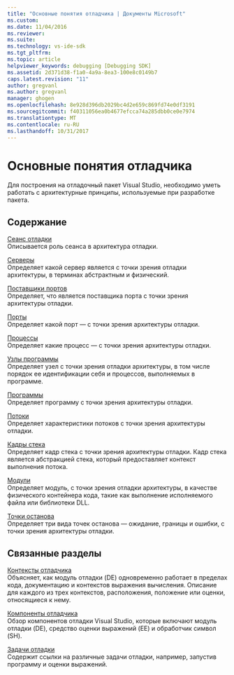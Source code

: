 ```yaml
---
title: "Основные понятия отладчика | Документы Microsoft"
ms.custom: 
ms.date: 11/04/2016
ms.reviewer: 
ms.suite: 
ms.technology: vs-ide-sdk
ms.tgt_pltfrm: 
ms.topic: article
helpviewer_keywords: debugging [Debugging SDK]
ms.assetid: 2d371d38-f1a0-4a9a-8ea3-100e8c0149b7
caps.latest.revision: "11"
author: gregvanl
ms.author: gregvanl
manager: ghogen
ms.openlocfilehash: 8e928d396db2029bc4d2e659c869fd74e0df3191
ms.sourcegitcommit: f40311056ea0b4677efcca74a285dbb0ce0e7974
ms.translationtype: MT
ms.contentlocale: ru-RU
ms.lasthandoff: 10/31/2017
---
```

# <a name="debugger-concepts"></a>Основные понятия отладчика
Для построения на отладочный пакет Visual Studio, необходимо уметь работать с архитектурные принципы, используемые при разработке пакета.  
  
## <a name="in-this-section"></a>Содержание  
 [Сеанс отладки](../../extensibility/debugger/debug-session.md)  
 Описывается роль сеанса в архитектура отладки.  
  
 [Серверы](../../extensibility/debugger/servers-visual-studio-sdk.md)  
 Определяет какой сервер является с точки зрения отладки архитектуры, в терминах абстрактным и физический.  
  
 [Поставщики портов](../../extensibility/debugger/port-suppliers.md)  
 Определяет, что является поставщика порта с точки зрения архитектуры отладки.  
  
 [Порты](../../extensibility/debugger/ports.md)  
 Определяет какой порт — с точки зрения архитектуры отладки.  
  
 [Процессы](../../extensibility/debugger/processes.md)  
 Определяет какие процесс — с точки зрения архитектуры отладки.  
  
 [Узлы программы](../../extensibility/debugger/program-nodes.md)  
 Определяет узел с точки зрения отладки архитектуры, в том числе порядок ее идентификации себя и процессов, выполняемых в программе.  
  
 [Программы](../../extensibility/debugger/programs.md)  
 Определяет программу с точки зрения архитектуры отладки.  
  
 [Потоки](../../extensibility/debugger/threads.md)  
 Определяет характеристики потоков с точки зрения архитектуры отладки.  
  
 [Кадры стека](../../extensibility/debugger/stack-frames.md)  
 Определяет кадр стека с точки зрения архитектуры отладки. Кадр стека является абстракцией стека, который предоставляет контекст выполнения потока.  
  
 [Модули](../../extensibility/debugger/modules.md)  
 Определяет модуль, с точки зрения отладки архитектуры, в качестве физического контейнера кода, такие как выполнение исполняемого файла или библиотеки DLL.  
  
 [Точки останова](../../extensibility/debugger/breakpoints-visual-studio-sdk.md)  
 Определяет три вида точек останова — ожидание, границы и ошибки, с точки зрения архитектуры отладки.  
  
## <a name="related-sections"></a>Связанные разделы  
 [Контексты отладчика](../../extensibility/debugger/debugger-contexts.md)  
 Объясняет, как модуль отладки (DE) одновременно работает в пределах кода, документацию и контекстов выражения вычисления. Описание для каждого из трех контекстов, расположения, положение или оценки, относящиеся к нему.  
  
 [Компоненты отладчика](../../extensibility/debugger/debugger-components.md)  
 Обзор компонентов отладки Visual Studio, которые включают модуль отладки (DE), средство оценки выражений (EE) и обработчик символ (SH).  
  
 [Задачи отладки](../../extensibility/debugger/debugging-tasks.md)  
 Содержит ссылки на различные задачи отладки, например, запустив программу и оценки выражений.